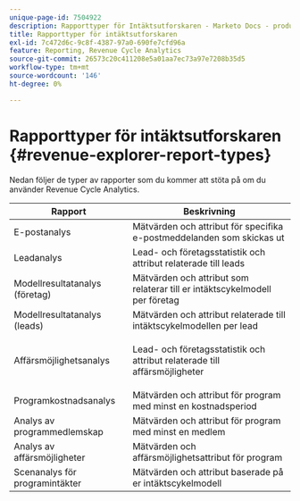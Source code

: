 ```yaml
---
unique-page-id: 7504922
description: Rapporttyper för Intäktsutforskaren - Marketo Docs - produktdokumentation
title: Rapporttyper för intäktsutforskaren
exl-id: 7c472d6c-9c8f-4387-97a0-690fe7cfd96a
feature: Reporting, Revenue Cycle Analytics
source-git-commit: 26573c20c411208e5a01aa7ec73a97e7208b35d5
workflow-type: tm+mt
source-wordcount: '146'
ht-degree: 0%

---
```


# Rapporttyper för intäktsutforskaren {#revenue-explorer-report-types}

Nedan följer de typer av rapporter som du kommer att stöta på om du använder Revenue Cycle Analytics.

<table>
 <thead>
  <tr>
   <th>Rapport</th>
   <th>Beskrivning</th>
  </tr>
 </thead>
 <tbody>
  <tr>
   <td>E-postanalys</td>
   <td>Mätvärden och attribut för specifika e-postmeddelanden som skickas ut</td>
  </tr>
  <tr>
   <td>Leadanalys</td>
   <td>Lead- och företagsstatistik och attribut relaterade till leads</td>
  </tr>
  <tr>
   <td>Modellresultatanalys (företag)</td>
   <td>Mätvärden och attribut som relaterar till er intäktscykelmodell per företag</td>
  </tr>
  <tr>
   <td>Modellresultatanalys (leads)</td>
   <td>Mätvärden och attribut relaterade till intäktscykelmodellen per lead</td>
  </tr>
  <tr>
   <td>Affärsmöjlighetsanalys</td>
   <td><p>Lead- och företagsstatistik och attribut relaterade till affärsmöjligheter</p></td>
  </tr>
  <tr>
   <td>Programkostnadsanalys</td>
   <td>Mätvärden och attribut för program med minst en kostnadsperiod</td>
  </tr>
  <tr>
   <td>Analys av programmedlemskap</td>
   <td>Mätvärden och attribut för program med minst en medlem</td>
  </tr>
  <tr>
   <td>Analys av affärsmöjligheter</td>
   <td>Mätvärden och affärsmöjlighetsattribut för program</td>
  </tr>
  <tr>
   <td>Scenanalys för programintäkter</td>
   <td>Mätvärden och attribut baserade på er intäktscykelmodell</td>
  </tr>
 </tbody>
</table>
